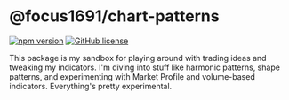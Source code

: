 # @focus1691/chart-patterns

[![npm version](https://badge.fury.io/js/%40focus1691%2Ftrading-patterns.svg)](https://www.npmjs.com/package/@focus1691/chart-patterns)
[![GitHub license](https://img.shields.io/github/license/focus1691/chart-patterns.svg)](https://github.com/focus1691/chart-patterns/blob/master/LICENSE)

This package is my sandbox for playing around with trading ideas and tweaking my indicators. I'm diving into stuff like harmonic patterns, shape patterns, and experimenting with Market Profile and volume-based indicators. Everything's pretty experimental.
